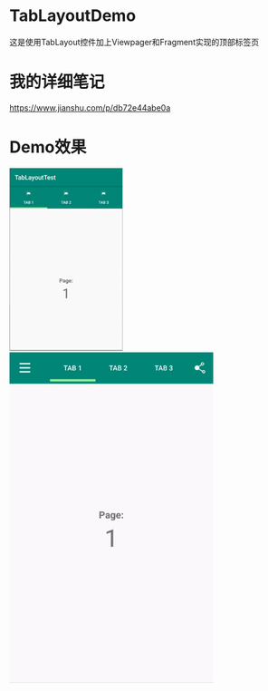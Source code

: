 # TabLayoutDemo
这是使用TabLayout控件加上Viewpager和Fragment实现的顶部标签页

# 我的详细笔记
https://www.jianshu.com/p/db72e44abe0a

# Demo效果
![demo1](https://github.com/WangXianSong/TabLayoutDemo/blob/master/demo1.jpg?raw=true)
![demo2](https://github.com/WangXianSong/TabLayoutDemo/blob/master/demo2.gif?raw=true)
